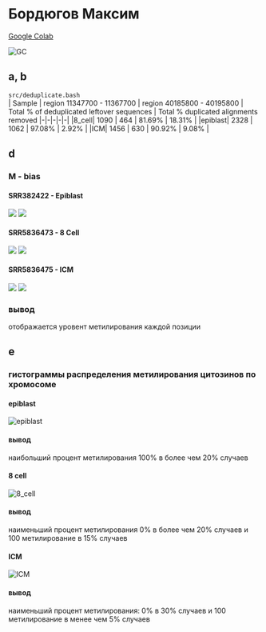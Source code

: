 # Бордюгов Максим

[Google Colab](https://colab.research.google.com/drive/1wMpUao_wGGJNZRN17vQYpNePa-5HO6bH?usp=sharing)

![GC](img/GC.png)

## a, b

`src/deduplicate.bash`  
| Sample | region 11347700 - 11367700 | region 40185800 - 40195800 | Total % of deduplicated leftover sequences | Total % duplicated alignments removed
|-|-|-|-|-|
|8_cell| 1090 | 464 | 81.69% | 18.31% |
|epiblast| 2328 | 1062 | 97.08% | 2.92% |
|ICM| 1456 | 630 | 90.92% | 9.08% |


## d
### M - bias
#### SRR382422 - Epiblast
![](img/SRR3824222_1.png)
![](img/SRR3824222_2.png)
#### SRR5836473 - 8 Cell
![](img/SRR5836473_1.png)
![](img/SRR5836473_1.png)
#### SRR5836475 - ICM
![](img/SRR5836475_1.png)
![](img/SRR5836475_1.png)
### вывод
отображается уровент метилирования каждой позиции

## e
### гистограммы распределения метилирования цитозинов по хромосоме

#### epiblast
![epiblast](img/epiblast.png)
#### вывод
наибольший процент метилирования 100% в более чем 20% случаев

#### 8 cell
![8_cell](img/s_8_cell.png)
#### вывод
наименьший процент метилирования 0% в более чем 20% случаев и 100 метилирование в 15% случаев

#### ICM
![ICM](img/ICM.png)
#### вывод
наименьший процент метилирования: 0% в 30% случаев и 100 метилирование в менее чем 5% случаев

